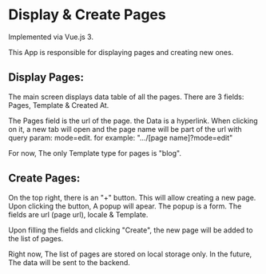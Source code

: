 # Display & Create Pages

Implemented via Vue.js 3.

This App is responsible for displaying pages and creating new ones.

## Display Pages:

The main screen displays data table of all the pages.
There are 3 fields: Pages, Template & Created At.

The Pages field is the url of the page. the Data is a hyperlink. When clicking on it,
a new tab will open and the page name will be part of the url with query param: mode=edit.
for example: ".../[page name]?mode=edit"

For now, The only Template type for pages is "blog".

## Create Pages:

On the top right, there is an "+" button. This will allow creating a new page.
Upon clicking the button, A popup will apear. The popup is a form. The fields are
url (page url), locale & Template.

Upon filling the fields and clicking "Create", the new page will be added
to the list of pages.

Right now, The list of pages are stored on local storage
only. In the future, The data will be sent to the backend.
